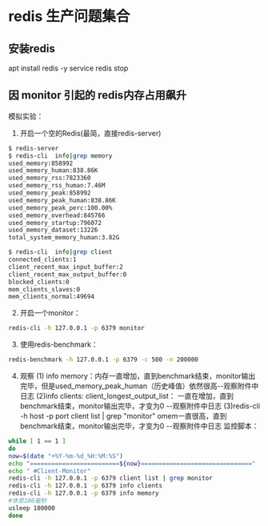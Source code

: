 # redis 生产问题集合

## 安装redis
apt install redis -y
service redis stop

## 因 monitor 引起的 redis内存占用飙升

模拟实验：
1.  开启一个空的Redis(最简，直接redis-server)
```sh
$ redis-server 
$ redis-cli  info|grep memory
used_memory:858992
used_memory_human:838.86K
used_memory_rss:7823360
used_memory_rss_human:7.46M
used_memory_peak:858992
used_memory_peak_human:838.86K
used_memory_peak_perc:100.00%
used_memory_overhead:845766
used_memory_startup:796072
used_memory_dataset:13226
total_system_memory_human:3.82G

$ redis-cli  info|grep client
connected_clients:1
client_recent_max_input_buffer:2
client_recent_max_output_buffer:0
blocked_clients:0
mem_clients_slaves:0
mem_clients_normal:49694
```
 
2. 开启一个monitor：
```sh
redis-cli -h 127.0.0.1 -p 6379 monitor
```

3. 使用redis-benchmark：
```sh
redis-benchmark -h 127.0.0.1 -p 6379 -c 500 -n 200000
```
4. 观察
(1) info memory：内存一直增加，直到benchmark结束，monitor输出完毕，但是used_memory_peak_human（历史峰值）依然很高--观察附件中日志
(2)info clients: client_longest_output_list： 一直在增加，直到benchmark结束，monitor输出完毕，才变为0 --观察附件中日志
(3)redis-cli -h host -p port client list | grep "monitor" omem一直很高，直到benchmark结束，monitor输出完毕，才变为0 --观察附件中日志
监控脚本：

```sh
while [ 1 == 1 ]
do
now=$(date "+%Y-%m-%d_%H:%M:%S")
echo "=========================${now}==============================="
echo " #Client-Monitor"
redis-cli -h 127.0.0.1 -p 6379 client list | grep monitor
redis-cli -h 127.0.0.1 -p 6379 info clients
redis-cli -h 127.0.0.1 -p 6379 info memory
#休息100毫秒
usleep 100000
done
```
